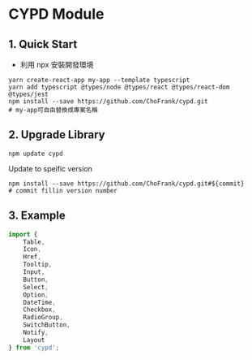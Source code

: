 # CYPD Module

## 1. Quick Start

* 利用 npx 安裝開發環境
```
yarn create-react-app my-app --template typescript
yarn add typescript @types/node @types/react @types/react-dom @types/jest
npm install --save https://github.com/ChoFrank/cypd.git
# my-app可自由替換成專案名稱
```

## 2. Upgrade Library

```
npm update cypd
```
Update to speific version
```
npm install --save https://github.com/ChoFrank/cypd.git#${commit}
# commit fillin version number
```

## 3. Example

```javascript
import { 
    Table, 
    Icon, 
    Href, 
    Tooltip, 
    Input, 
    Button, 
    Select, 
    Option, 
    DateTime, 
    Checkbox, 
    RadioGroup, 
    SwitchButton, 
    Notify, 
    Layout 
} from 'cypd';
```